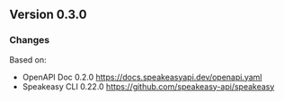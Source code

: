 

## Version 0.3.0
### Changes
Based on:
- OpenAPI Doc 0.2.0 https://docs.speakeasyapi.dev/openapi.yaml
- Speakeasy CLI 0.22.0 https://github.com/speakeasy-api/speakeasy
